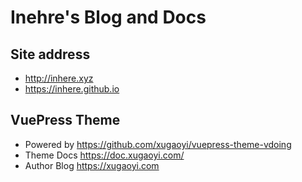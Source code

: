 # Inehre's Blog and Docs

## Site address

- http://inhere.xyz
- https://inhere.github.io

## VuePress Theme

- Powered by https://github.com/xugaoyi/vuepress-theme-vdoing
- Theme Docs https://doc.xugaoyi.com/
- Author Blog https://xugaoyi.com

